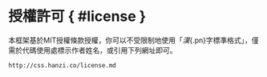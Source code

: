 
授權許可 { #license }
===

本框架基於<span lang="en-GB">MIT</span>授權條款授權，你可以不受限制地使用「_漢_{.pn}字標準格式」，僅需於代碼使用處標示作者姓名，或引用下列網址即可。

	http://css.hanzi.co/license.md


